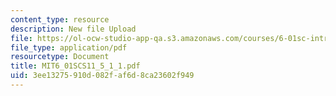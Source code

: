 ```yaml
---
content_type: resource
description: New file Upload
file: https://ol-ocw-studio-app-qa.s3.amazonaws.com/courses/6-01sc-introduction-to-electrical-engineering-and-computer-science-i-spring-2011/3ee13275910d082faf6d8ca23602f949_MIT6_01SCS11_5_1_1.pdf
file_type: application/pdf
resourcetype: Document
title: MIT6_01SCS11_5_1_1.pdf
uid: 3ee13275-910d-082f-af6d-8ca23602f949
---
```


